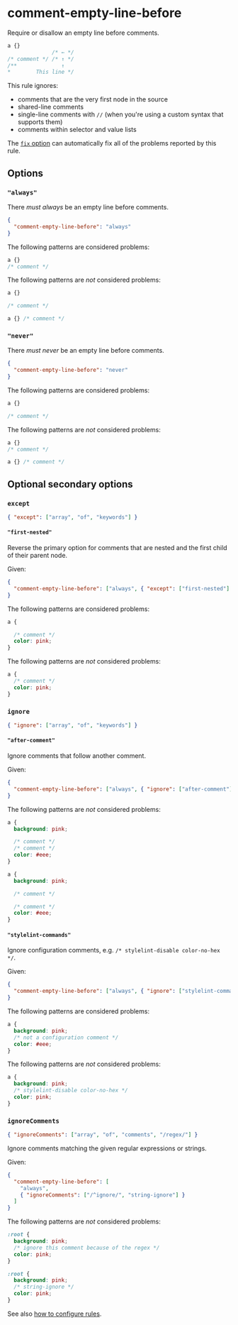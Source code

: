 # comment-empty-line-before

Require or disallow an empty line before comments.

<!-- prettier-ignore -->
```css
a {}
              /* ← */
/* comment */ /* ↑ */
/**              ↑
*        This line */
```

This rule ignores:

- comments that are the very first node in the source
- shared-line comments
- single-line comments with `//` (when you're using a custom syntax that supports them)
- comments within selector and value lists

The [`fix` option](../../../docs/user-guide/options.md#fix) can automatically fix all of the problems reported by this rule.

## Options

### `"always"`

There _must always_ be an empty line before comments.

```json
{
  "comment-empty-line-before": "always"
}
```

The following patterns are considered problems:

<!-- prettier-ignore -->
```css
a {}
/* comment */
```

The following patterns are _not_ considered problems:

<!-- prettier-ignore -->
```css
a {}

/* comment */
```

<!-- prettier-ignore -->
```css
a {} /* comment */
```

### `"never"`

There _must never_ be an empty line before comments.

```json
{
  "comment-empty-line-before": "never"
}
```

The following patterns are considered problems:

<!-- prettier-ignore -->
```css
a {}

/* comment */
```

The following patterns are _not_ considered problems:

<!-- prettier-ignore -->
```css
a {}
/* comment */
```

<!-- prettier-ignore -->
```css
a {} /* comment */
```

## Optional secondary options

### `except`

```json
{ "except": ["array", "of", "keywords"] }
```

#### `"first-nested"`

Reverse the primary option for comments that are nested and the first child of their parent node.

Given:

```json
{
  "comment-empty-line-before": ["always", { "except": ["first-nested"] }]
}
```

The following patterns are considered problems:

<!-- prettier-ignore -->
```css
a {

  /* comment */
  color: pink;
}
```

The following patterns are _not_ considered problems:

<!-- prettier-ignore -->
```css
a {
  /* comment */
  color: pink;
}
```

### `ignore`

```json
{ "ignore": ["array", "of", "keywords"] }
```

#### `"after-comment"`

Ignore comments that follow another comment.

Given:

```json
{
  "comment-empty-line-before": ["always", { "ignore": ["after-comment"] }]
}
```

The following patterns are _not_ considered problems:

<!-- prettier-ignore -->
```css
a {
  background: pink;

  /* comment */
  /* comment */
  color: #eee;
}
```

<!-- prettier-ignore -->
```css
a {
  background: pink;

  /* comment */

  /* comment */
  color: #eee;
}
```

#### `"stylelint-commands"`

Ignore configuration comments, e.g. `/* stylelint-disable color-no-hex */`.

Given:

```json
{
  "comment-empty-line-before": ["always", { "ignore": ["stylelint-commands"] }]
}
```

The following patterns are considered problems:

<!-- prettier-ignore -->
```css
a {
  background: pink;
  /* not a configuration comment */
  color: #eee;
}
```

The following patterns are _not_ considered problems:

<!-- prettier-ignore -->
```css
a {
  background: pink;
  /* stylelint-disable color-no-hex */
  color: pink;
}
```

### `ignoreComments`

```json
{ "ignoreComments": ["array", "of", "comments", "/regex/"] }
```

Ignore comments matching the given regular expressions or strings.

Given:

```json
{
  "comment-empty-line-before": [
    "always",
    { "ignoreComments": ["/^ignore/", "string-ignore"] }
  ]
}
```

The following patterns are _not_ considered problems:

```css
:root {
  background: pink;
  /* ignore this comment because of the regex */
  color: pink;
}
```

```css
:root {
  background: pink;
  /* string-ignore */
  color: pink;
}
```

See also [how to configure rules](../../../docs/user-guide/configure.md#rules).
